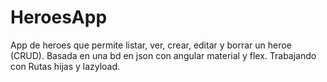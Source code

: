 # HeroesApp

App de heroes que permite listar, ver, crear, editar y borrar un heroe (CRUD). Basada en una bd en json con angular material y flex. Trabajando con Rutas hijas y lazyload.
